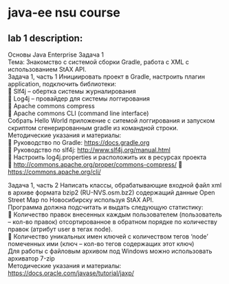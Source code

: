 # java-ee nsu course  
## lab 1 description:    

Основы Java Enterprise Задача 1  
Тема: Знакомство с системой сборки Gradle, работа с XML с использованием StAX API.   
Задача 1, часть 1 Инициировать проект в Gradle, настроить плагин application, подключить библиотеки:  
 Slf4j – обертка системы журналирования   
 Log4j – провайдер для системы логгирования   
 Apache commons compress  
 Apache commons CLI (command line interface)   
Собрать Hello World приложение с ситемой логгирования и запуском скриптом сгенерированным gradle из командной строки.   
Методические указания и материалы:  
 Руководство по Gradle: https://docs.gradle.org   
 Руководство по slf4j: http://www.slf4j.org/manual.html  
 Настроить log4j.properties и расположить их в ресурсах проекта   
 http://commons.apache.org/proper/commons-compress/  https://commons.apache.org/cli/   

Задача 1, часть 2 Написать классы, обрабатывающие входной файл xml в архиве формата bzip2 (RU-NVS.osm.bz2) содержащий данные Open Street Map по Новосибирску используя StAX API.   
Программа должна подсчитать и выдать следующую статистику:   
 Количество правок внесенных каждым пользователем (пользователь – кол-во правок) отсортированное в обратном порядке по количеству правок (атрибут user в тегах node).  
 Количество уникальных имен ключей с количеством тегов ‘node’ помеченных ими (ключ – кол-во тегов содержащих этот ключ)   
Для работы с файловым архивом под Windows можно использовать архиватор 7-zip   
Методические указания и материалы:   
https://docs.oracle.com/javase/tutorial/jaxp/  

